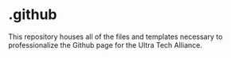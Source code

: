 # .github
This repository houses all of the files and templates necessary to professionalize the Github page for the Ultra Tech Alliance. 

